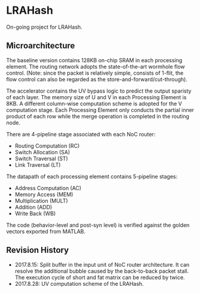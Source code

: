 # LRAHash
On-going project for LRAHash.

## Microarchitecture

The baseline version contains 128KB on-chip SRAM in each processing element. The
routing network adopts the state-of-the-art wormhole flow control. (Note: since
the packet is relatively simple, consists of 1-flit, the flow control can also
be regarded as the store-and-forward/cut-through).

The accelerator contains the UV bypass logic to predict the output sparisty of
each layer. The memory size of U and V in each Processing Element is 8KB. A
different column-wise computation scheme is adopted for the V computation stage.
Each Processing Element only conducts the partial inner product of each row
while the merge operation is completed in the routing node.

There are 4-pipeline stage associated with each NoC router:
- Routing Computation (RC)
- Switch Allocation (SA)
- Switch Traversal (ST)
- Link Traversal (LT)

The datapath of each processing element contains 5-pipeline stages:
- Address Computation (AC)
- Memory Access (MEM)
- Multiplication (MULT)
- Addition (ADD)
- Write Back (WB)

The code (behavior-level and post-syn level) is verified against the golden
vectors exported from MATLAB.

## Revision History
- 2017.8.15: Split buffer in the input unit of NoC router architecture. It can
  resolve the additional bubble caused by the back-to-back packet stall. The
  execution cycle of short and fat matrix can be reduced by twice.
- 2017.8.28: UV computation scheme of the LRAHash.
